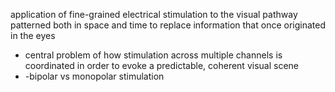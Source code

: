application of fine-grained electrical stimulation to the visual pathway patterned both in space and time to replace information that once originated in the eyes
- central problem of how stimulation across multiple channels is coordinated in order to evoke a predictable, coherent visual scene
- -bipolar vs monopolar stimulation